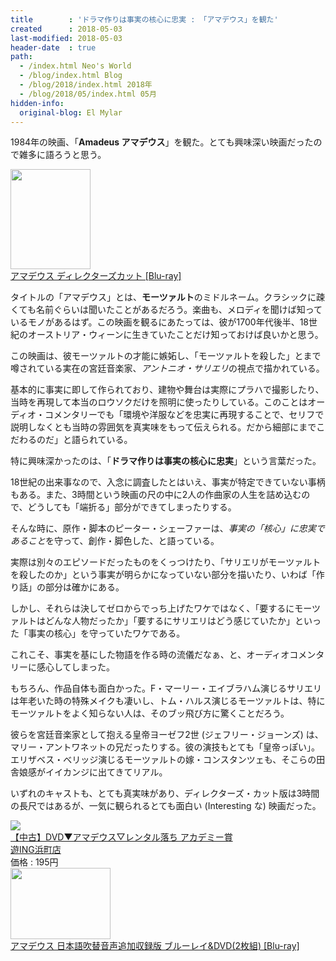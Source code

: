 ```yaml
---
title        : 'ドラマ作りは事実の核心に忠実 : 「アマデウス」を観た'
created      : 2018-05-03
last-modified: 2018-05-03
header-date  : true
path:
  - /index.html Neo's World
  - /blog/index.html Blog
  - /blog/2018/index.html 2018年
  - /blog/2018/05/index.html 05月
hidden-info:
  original-blog: El Mylar
---
```


1984年の映画、「**Amadeus アマデウス**」を観た。とても興味深い映画だったので雑多に語ろうと思う。

<div class="ad-amazon">
  <div class="ad-amazon-image">
    <a href="https://www.amazon.co.jp/dp/B003GQSYIA?tag=neos21-22&amp;linkCode=osi&amp;th=1&amp;psc=1">
      <img src="https://m.media-amazon.com/images/I/51KBbQo5I5L._SL160_.jpg" width="128" height="160">
    </a>
  </div>
  <div class="ad-amazon-info">
    <div class="ad-amazon-title">
      <a href="https://www.amazon.co.jp/dp/B003GQSYIA?tag=neos21-22&amp;linkCode=osi&amp;th=1&amp;psc=1">アマデウス ディレクターズカット [Blu-ray]</a>
    </div>
  </div>
</div>

タイトルの「アマデウス」とは、**モーツァルト**のミドルネーム。クラシックに疎くても名前ぐらいは聞いたことがあるだろう。楽曲も、メロディを聞けば知っているモノがあるはず。この映画を観るにあたっては、彼が1700年代後半、18世紀のオーストリア・ウィーンに生きていたことだけ知っておけば良いかと思う。

この映画は、彼モーツァルトの才能に嫉妬し、「モーツァルトを殺した」とまで噂されている実在の宮廷音楽家、*アントニオ・サリエリ*の視点で描かれている。

基本的に事実に即して作られており、建物や舞台は実際にプラハで撮影したり、当時を再現して本当のロウソクだけを照明に使ったりしている。このことはオーディオ・コメンタリーでも「環境や洋服などを忠実に再現することで、セリフで説明しなくとも当時の雰囲気を真実味をもって伝えられる。だから細部にまでこだわるのだ」と語られている。

特に興味深かったのは、「**ドラマ作りは事実の核心に忠実**」という言葉だった。

18世紀の出来事なので、入念に調査したとはいえ、事実が特定できていない事柄もある。また、3時間という映画の尺の中に2人の作曲家の人生を詰め込むので、どうしても「端折る」部分ができてしまったりする。

そんな時に、原作・脚本のピーター・シェーファーは、*事実の「核心」に忠実であること*を守って、創作・脚色した、と語っている。

実際は別々のエピソードだったものをくっつけたり、「サリエリがモーツァルトを殺したのか」という事実が明らかになっていない部分を描いたり、いわば「作り話」の部分は確かにある。

しかし、それらは決してゼロからでっち上げたワケではなく、「要するにモーツァルトはどんな人物だったか」「要するにサリエリはどう感じていたか」といった「事実の核心」を守っていたワケである。

これこそ、事実を基にした物語を作る時の流儀だなぁ、と、オーディオコメンタリーに感心してしまった。

もちろん、作品自体も面白かった。F・マーリー・エイブラハム演じるサリエリは年老いた時の特殊メイクも凄いし、トム・ハルス演じるモーツァルトは、特にモーツァルトをよく知らない人は、そのブッ飛び方に驚くことだろう。

彼らを宮廷音楽家として抱える皇帝ヨーゼフ2世 (ジェフリー・ジョーンズ) は、マリー・アントワネットの兄だったりする。彼の演技もとても「皇帝っぽい」。エリザベス・べリッジ演じるモーツァルトの嫁・コンスタンツェも、そこらの田舎娘感がイイカンジに出てきてリアル。

いずれのキャストも、とても真実味があり、ディレクターズ・カット版は3時間の長尺ではあるが、一気に観られるとても面白い (Interesting な) 映画だった。

<div class="ad-rakuten">
  <div class="ad-rakuten-image">
    <a href="https://hb.afl.rakuten.co.jp/hgc/g00tohp2.waxyc152.g00tohp2.waxyd316/?pc=https%3A%2F%2Fitem.rakuten.co.jp%2Fyouing-gaba-hama%2F42463-012%2F&amp;m=http%3A%2F%2Fm.rakuten.co.jp%2Fyouing-gaba-hama%2Fi%2F10032129%2F">
      <img src="https://thumbnail.image.rakuten.co.jp/@0_mall/youing-gaba-hama/cabinet/t29/vt042463.jpg?_ex=128x128">
    </a>
  </div>
  <div class="ad-rakuten-info">
    <div class="ad-rakuten-title">
      <a href="https://hb.afl.rakuten.co.jp/hgc/g00tohp2.waxyc152.g00tohp2.waxyd316/?pc=https%3A%2F%2Fitem.rakuten.co.jp%2Fyouing-gaba-hama%2F42463-012%2F&amp;m=http%3A%2F%2Fm.rakuten.co.jp%2Fyouing-gaba-hama%2Fi%2F10032129%2F">【中古】DVD▼アマデウス▽レンタル落ち アカデミー賞</a>
    </div>
    <div class="ad-rakuten-shop">
      <a href="https://hb.afl.rakuten.co.jp/hgc/g00tohp2.waxyc152.g00tohp2.waxyd316/?pc=https%3A%2F%2Fwww.rakuten.co.jp%2Fyouing-gaba-hama%2F&amp;m=http%3A%2F%2Fm.rakuten.co.jp%2Fyouing-gaba-hama%2F">遊ING浜町店</a>
    </div>
    <div class="ad-rakuten-price">価格 : 195円</div>
  </div>
</div>

<div class="ad-amazon">
  <div class="ad-amazon-image">
    <a href="https://www.amazon.co.jp/dp/B07NS1D15L?tag=neos21-22&amp;linkCode=osi&amp;th=1&amp;psc=1">
      <img src="https://m.media-amazon.com/images/I/41OLHfag7OL._SL160_.jpg" width="160" height="114">
    </a>
  </div>
  <div class="ad-amazon-info">
    <div class="ad-amazon-title">
      <a href="https://www.amazon.co.jp/dp/B07NS1D15L?tag=neos21-22&amp;linkCode=osi&amp;th=1&amp;psc=1">アマデウス 日本語吹替音声追加収録版 ブルーレイ&amp;DVD(2枚組) [Blu-ray]</a>
    </div>
  </div>
</div>
